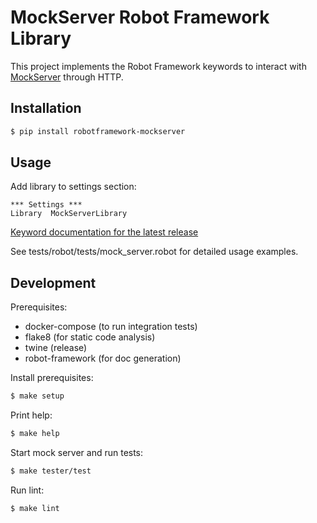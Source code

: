 # MockServer Robot Framework Library

This project implements the Robot Framework keywords to interact with [MockServer](http://www.mock-server.com/) through HTTP.

## Installation

```sh
$ pip install robotframework-mockserver
```

## Usage

Add library to settings section:

```
*** Settings ***
Library  MockServerLibrary
```

[Keyword documentation for the latest release](https://tyrjola.github.io/docs/robotframework-mockserver.html)

See tests/robot/tests/mock_server.robot for detailed usage examples.

## Development

Prerequisites:

* docker-compose (to run integration tests)
* flake8 (for static code analysis)
* twine (release)
* robot-framework (for doc generation)

Install prerequisites:

```sh
$ make setup
```

Print help:

```sh
$ make help
```

Start mock server and run tests:

```sh
$ make tester/test
```

Run lint:

```sh
$ make lint
```
